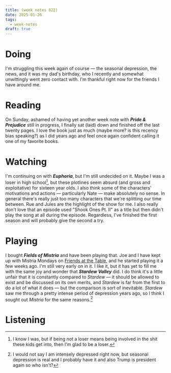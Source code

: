 ```yaml
---
title: (week notes 022)
date: 2025-01-26
tags:
  - week-notes
draft: true
---
```

# Doing
I'm struggling this week again of course — the seasonal depression, the news, and it was my dad's birthday, who I recently and somewhat unwittingly went zero contact with. I'm thankful right now for the friends I have around me.

# Reading
On Sunday, ashamed of having yet another week note with **_Pride & Prejudice_** still in progress, I finally sat (laid) down and finished off the last twenty pages. I love the book just as much (maybe more? is this recency bias speaking?) as I did years ago and feel once again confident calling it one of my favorite books.
# Watching
I'm continuing on with **_Euphoria_**, but I'm still undecided on it. Maybe I was a loser in high school[^1], but these plotlines seem absurd (and gross and exploitative) for sixteen year olds. I also think some of the characters' motivations and actions — particularly Nate — make absolutely no sense. In general there's really just too many characters that we're splitting our time between. Rue and Jules are the highlight of the show for me. I also really don't love that an episode used "Shook Ones Pt. II" as a title but then didn't play the song at all during the episode. Regardless, I've finished the first season and will probably give the second a try.
# Playing
I bought **_Fields of Mistria_** and have been playing that. Joe and I have kept up with Mistria Mondays on [Friends at the Table](https://www.youtube.com/c/FriendsattheTable), and he started playing it a few weeks ago. I'm still very early on in it. I like it, but it has yet to fill me with the same joy and wonder that **_Stardew Valley_** did. I do think it's a little unfair that it is constantly compared to _Stardew_ — it should be allowed to exist and be discussed on its own merits, and _Stardew_ is far from the first to do a lot of what it does — but the comparison is sort of inevitable. _Stardew_ saw me through a pretty intense period of depression years ago, so I think I sought out _Mistria_ for the same reasons.[^2]
# Listening

[^1]: I know I was, but if being *not* a loser means being involved in the shit these kids get into, then I'm glad to be a loser.
[^2]: I would not say I am intensely depressed right now, but seasonal depression is real and I probably have it and also Trump is president again so who isn't?